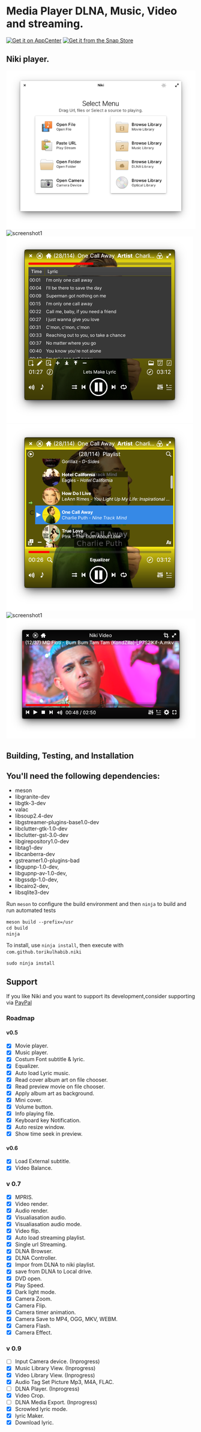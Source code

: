 # Media Player DLNA, Music, Video and streaming.
[![Get it on AppCenter](https://appcenter.elementary.io/badge.svg)](https://appcenter.elementary.io/com.github.torikulhabib.niki) 
[![Get it from the Snap Store](https://snapcraft.io/static/images/badges/en/snap-store-black.svg)](https://snapcraft.io/niki)

## Niki player.

![screenshot](0.png)
![screenshot1](1.png)
![screenshot1](2.png)
![screenshot1](3.png)
![screenshot1](4.png)
![screenshot1](5.png)

## Building, Testing, and Installation
## You'll need the following dependencies:

* meson
* libgranite-dev
* libgtk-3-dev
* valac
* libsoup2.4-dev 
* libgstreamer-plugins-base1.0-dev 
* libclutter-gtk-1.0-dev 
* libclutter-gst-3.0-dev
* libgirepository1.0-dev
* libtag1-dev
* libcanberra-dev
* gstreamer1.0-plugins-bad
* libgupnp-1.0-dev,
* libgupnp-av-1.0-dev,
* libgssdp-1.0-dev,
* libcairo2-dev,
* libsqlite3-dev

Run `meson` to configure the build environment and then `ninja` to build and run automated tests

    meson build --prefix=/usr
    cd build
    ninja

To install, use `ninja install`, then execute with `com.github.torikulhabib.niki`

    sudo ninja install


## Support
If you like Niki and you want to support its development,consider supporting via [PayPal](https://paypal.me/TorikulHabib?locale.x=id_ID)

### Roadmap
#### v0.5
- [x] Movie player.
- [x] Music player.
- [x] Costum Font subtitle & lyric.
- [x] Equalizer.
- [x] Auto load Lyric music.
- [x] Read cover album art on file chooser.
- [x] Read preview movie on file chooser.
- [x] Apply album art as background.
- [x] Mini cover.
- [x] Volume button.
- [x] Info playing file.
- [x] Keyboard key Notification.
- [x] Auto resize window.
- [x] Show time seek in preview.

#### v0.6
- [x] Load External subtitle.
- [x] Video Balance.

### v 0.7
- [x] MPRIS.
- [x] Video render.
- [x] Audio render.
- [x] Visualiasation audio.
- [x] Visualiasation audio mode.
- [x] Video flip.
- [x] Auto load streaming playlist.
- [x] Single url Streaming.
- [x] DLNA Browser.
- [x] DLNA Controller.
- [x] Impor from DLNA to niki playlist.
- [x] save from DLNA to Local drive.
- [x] DVD open.
- [x] Play Speed.
- [x] Dark light mode.
- [x] Camera Zoom.
- [x] Camera Flip.
- [x] Camera timer animation.
- [x] Camera Save to MP4, OGG, MKV, WEBM.
- [x] Camera Flash.
- [x] Camera Effect.

### v 0.9
- [ ] Input Camera device. (Inprogress)
- [x] Music Library View. (Inprogress)
- [x] Video Library View. (Inprogress)
- [x] Audio Tag Set Picture Mp3, M4A, FLAC.
- [ ] DLNA Player. (Inprogress)
- [x] Video Crop.
- [ ] DLNA Media Export. (Inprogress)
- [x] Scrowled lyric mode.
- [x] lyric Maker.
- [x] Download lyric.
